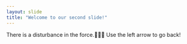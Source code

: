 ```yaml
---
layout: slide
title: "Welcome to our second slide!"
---
```

There is a disturbance in the force.👀🐱‍🐉
Use the left arrow to go back!
